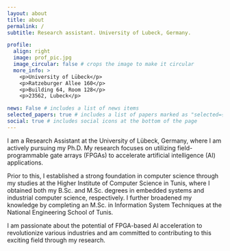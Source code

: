 ```yaml
---
layout: about
title: about
permalink: /
subtitle: Research assistant. University of Lubeck, Germany.

profile:
  align: right
  image: prof_pic.jpg
  image_circular: false # crops the image to make it circular
  more_info: >
    <p>University of Lübeck</p>
    <p>Ratzeburger Allee 160</p>
    <p>Building 64, Room 128</p>
    <p>23562, Lubeck</p>

news: False # includes a list of news items
selected_papers: true # includes a list of papers marked as "selected={true}"
social: true # includes social icons at the bottom of the page
---
```

I am a Research Assistant at the University of Lübeck, Germany, where I am actively pursuing my Ph.D. My research focuses on utilizing field-programmable gate arrays (FPGAs) to accelerate artificial intelligence (AI) applications.

Prior to this, I established a strong foundation in computer science through my studies at the Higher Institute of Computer Science in Tunis, where I obtained both my B.Sc. and M.Sc. degrees in embedded systems and industrial computer science, respectively. I further broadened my knowledge by completing an M.Sc. in Information System Techniques at the National Engineering School of Tunis.

I am passionate about the potential of FPGA-based AI acceleration to revolutionize various industries and am committed to contributing to this exciting field through my research.
